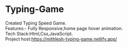 # Typing-Game
Created Typing Speed Game.                                                                                                                                                
Features:- Fully Responsive,home page hover animation.                                                                                                                   
Tech Stack:Html,Css,JavaScript.                                                                                                                                           
Project host:https://mithlesh-typing-game.netlify.app/
